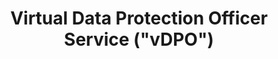 ---
title: Virtual Data Protection Officer Service ("vDPO")
# type: managed-threat-response
image: /img/products-jumbotron.jpg
intro:
  heading: DPO as a Service
  description: >
    Under Personal Data Protection Act ("PDPA"), all Singapore organizations, including sole proprietors and non-profit organizations, must appoint a Data Protection Officer ("DPO"). Failing to do so is a legal offense; the financial penalties ranging from $5,000 to $20,000 based on {{< myshortcode >}}<a href="https://www.pdpc.gov.sg/All-Commissions-Decisions?keyword=&industry=all&nature=accountability&decision=financial-penalty&penalty=all&page=1" target="_blank">past enforcement cases</a>{{< /myshortcode >}} by Personal Data Protection Commission Singapore ("PDPC").
main:
  heading: Benefits
---